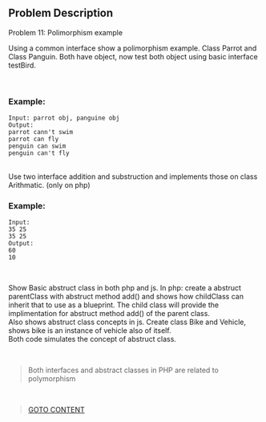 ## Problem Description ##

Problem 11: Polimorphism example

Using a common interface show a polimorphism example. Class Parrot and Class Panguin. Both have object, now test both object using basic interface testBird.

<br>
<h3> Example: </h3>

```
Input: parrot obj, panguine obj
Output: 
parrot cann't swim
parrot can fly
penguin can swim
penguin can't fly

```


<br>
Use two interface addition and substruction and implements those on class Arithmatic. (only on php)

<h3> Example: </h3>

```
Input: 
35 25
35 25
Output:
60
10

```

<br>

Show Basic abstruct class in both php and js. In php: create a abstruct parentClass with abstruct method add() and shows how childClass can inherit that to use as a blueprint. The child class will provide the implimentation for 
abstruct method add() of the parent class. <br>
Also shows abstruct class concepts in js. Create class Bike and Vehicle, shows bike is an instance of vehicle also of itself. <br>
Both code simulates the concept of abstruct class. 

<br>

> Both interfaces and abstract classes in PHP are related to polymorphism

<br>

> <a href="https://github.com/Sazzad-Saju/Problem-Solving-For-Interviews/blob/master/README.md">GOTO CONTENT</a>
